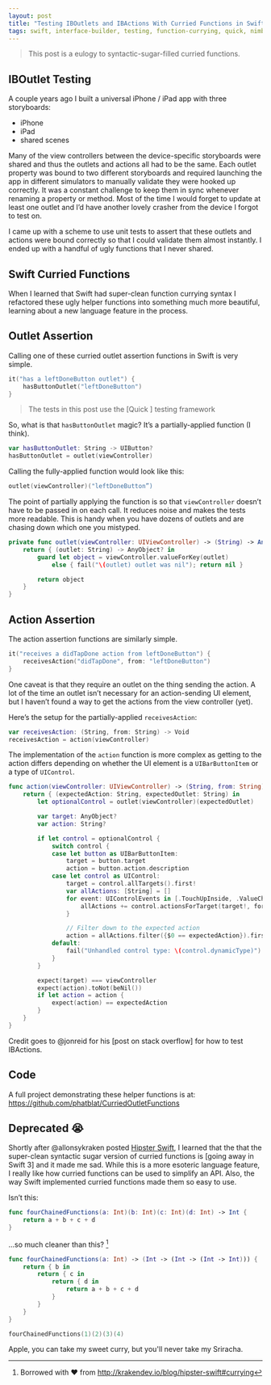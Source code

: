 ```yaml
---
layout: post
title: "Testing IBOutlets and IBActions With Curried Functions in Swift"
tags: swift, interface-builder, testing, function-currying, quick, nimble
---
```


> This post is a eulogy to syntactic-sugar-filled curried functions.

## IBOutlet Testing

A couple years ago I built a universal iPhone / iPad app with three storyboards:

- iPhone
- iPad
- shared scenes

Many of the view controllers between the device-specific storyboards were shared and thus the outlets and actions all had to be the same. Each outlet property was bound to two different storyboards and required launching the app in different simulators to manually validate they were hooked up correctly. It was a constant challenge to keep them in sync whenever renaming a property or method. Most of the time I would forget to update at least one outlet and I’d have another lovely crasher from the device I forgot to test on.

I came up with a scheme to use unit tests to assert that these outlets and actions were bound correctly so that I could validate them almost instantly. I ended up with a handful of ugly functions that I never shared.

## Swift Curried Functions

When I learned that Swift had super-clean function currying syntax I refactored these ugly helper functions into something much more beautiful, learning about a new language feature in the process.

## Outlet Assertion

Calling one of these curried outlet assertion functions in Swift is very simple.

```swift
it("has a leftDoneButton outlet") {
	hasButtonOutlet("leftDoneButton")
}
```

> The tests in this post use the [Quick ] testing framework

So, what is that `hasButtonOutlet` magic? It’s a partially-applied function (I think).

```swift
var hasButtonOutlet: String -> UIButton?
hasButtonOutlet = outlet(viewController)
```

Calling the fully-applied function would look like this:

```swift
outlet(viewController)("leftDoneButton”)
```

The point of partially applying the function is so that `viewController` doesn’t have to be passed in on each call. It reduces noise and makes the tests more readable. This is handy when you have dozens of outlets and are chasing down which one you mistyped.

```swift
private func outlet(viewController: UIViewController) -> (String) -> AnyObject? {
	return { (outlet: String) -> AnyObject? in
		guard let object = viewController.valueForKey(outlet)
			else { fail("\(outlet) outlet was nil"); return nil }

		return object
	}
}
```

## Action Assertion

The action assertion functions are similarly simple.

```swift
it("receives a didTapDone action from leftDoneButton") {
	receivesAction("didTapDone", from: "leftDoneButton")
}
```

One caveat is that they require an outlet on the thing sending the action. A lot of the time an outlet isn’t necessary for an action-sending UI element, but I haven’t found a way to get the actions from the view controller (yet).

Here’s the setup for the partially-applied `receivesAction`:

```swift
var receivesAction: (String, from: String) -> Void
receivesAction = action(viewController)
```

The implementation of the `action` function is more complex as getting to the action differs depending on whether the UI element is a `UIBarButtonItem` or a type of `UIControl`.

```swift
func action(viewController: UIViewController) -> (String, from: String) -> Void {
	return { (expectedAction: String, expectedOutlet: String) in
		let optionalControl = outlet(viewController)(expectedOutlet)

		var target: AnyObject?
		var action: String?

		if let control = optionalControl {
			switch control {
			case let button as UIBarButtonItem:
				target = button.target
				action = button.action.description
			case let control as UIControl:
				target = control.allTargets().first!
				var allActions: [String] = []
				for event: UIControlEvents in [.TouchUpInside, .ValueChanged] {
					allActions += control.actionsForTarget(target!, forControlEvent: event) ?? []
				}

				// Filter down to the expected action
				action = allActions.filter({$0 == expectedAction}).first
			default:
				fail("Unhandled control type: \(control.dynamicType)")
			}
		}

		expect(target) === viewController
		expect(action).toNot(beNil())
		if let action = action {
			expect(action) == expectedAction
		}
	}
}
```

Credit goes to @jonreid for his [post on stack overflow] for how to test IBActions.

## Code

A full project demonstrating these helper functions is at:
https://github.com/phatblat/CurriedOutletFunctions

## Deprecated 😭

Shortly after @allonsykraken posted [Hipster Swift](http://krakendev.io/blog/hipster-swift), I learned that the that the super-clean syntactic sugar version of curried functions is [going away in Swift 3] and it made me sad. While this is a more esoteric language feature, I really like how curried functions can be used to simplify an API. Also, the way Swift implemented curried functions made them so easy to use.

Isn’t this:

```swift
func fourChainedFunctions(a: Int)(b: Int)(c: Int)(d: Int) -> Int {
	return a + b + c + d
}
```

…so much cleaner than this? [^curried-function-example]

```swift
func fourChainedFunctions(a: Int) -> (Int -> (Int -> (Int -> Int))) {
	return { b in
		return { c in
			return { d in
				return a + b + c + d
			}
		}
	}
}

fourChainedFunctions(1)(2)(3)(4)
```

[^curried-function-example]: Borrowed with :heart: from http://krakendev.io/blog/hipster-swift#currying

Apple, you can take my sweet curry, but you'll never take my Sriracha.
